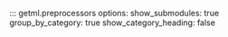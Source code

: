 ::: getml.preprocessors
    options:
      show_submodules: true
      group_by_category: true
      show_category_heading: false